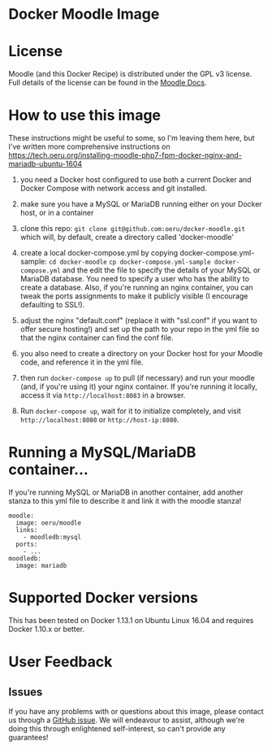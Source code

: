 Docker Moodle Image
===================
# License

Moodle (and this Docker Recipe) is distributed under the GPL v3 license. Full details of the license can be found in the [Moodle Docs](https://docs.moodle.org/dev/License).



# How to use this image

These instructions might be useful to some, so I'm leaving them here, but I've written more comprehensive instructions on https://tech.oeru.org/installing-moodle-php7-fpm-docker-nginx-and-mariadb-ubuntu-1604

1. you need a Docker host configured to use both a current Docker and Docker Compose with network access and git installed.  

1. make sure you have a MySQL or MariaDB running either on your Docker host, or in a container

1. clone this repo:
`git clone git@github.com:oeru/docker-moodle.git`
which will, by default, create a directory called 'docker-moodle'

1. create a local docker-compose.yml by copying docker-compose.yml-sample:
`cd docker-moodle`
`cp docker-compose.yml-sample docker-compose.yml`
and the edit the file to specify the details of your MySQL or MariaDB database. You need to specify a user who has the ability to create a database. Also, if you're running an nginx container, you can tweak the ports assignments to make it publicly visible (I encourage defaulting to SSL!).

1. adjust the nginx "default.conf" (replace it with "ssl.conf" if you want to offer secure hosting!) and set up the path to your repo in the yml file so that the nginx container can find the conf file.

1. you also need to create a directory on your Docker host for your Moodle code, and reference it in the yml file.

1. then run
`docker-compose up`
to pull (if necessary) and run your moodle (and, if you're using it) your nginx container. If you're running it locally, access it via `http://localhost:8083` in a browser.

1. Run `docker-compose up`, wait for it to initialize completely, and visit `http://localhost:8080` or `http://host-ip:8080`.

# Running a MySQL/MariaDB container...

If you're running MySQL or MariaDB in another container, add another stanza to this yml file to describe it and link it with the moodle stanza!

    moodle:
	  image: oeru/moodle
	  links:
	    - moodledb:mysql
	  ports:
	    - ...
    moodledb:
	  image: mariadb

# Supported Docker versions

This has been tested on Docker 1.13.1 on Ubuntu Linux 16.04 and requires Docker 1.10.x or better.

# User Feedback

## Issues

If you have any problems with or questions about this image, please contact us through a [GitHub issue](https://github.com/oeru/docker-moodle/issues). We will endeavour to assist, although we're doing this through enlightened self-interest, so can't provide any guarantees!

